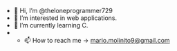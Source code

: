 - 👋 Hi, I’m @theloneprogrammer729
- 👀 I’m interested in web applications.
- 🌱 I’m currently learning C.
- - 📫 How to reach me -> mario.molinito9@gmail.com

<!---
theloneprogrammer729/theloneprogrammer729 is a ✨ special ✨ repository because its `README.md` (this file) appears on your GitHub profile.
You can click the Preview link to take a look at your changes.
--->
